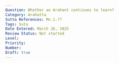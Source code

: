 ```yaml
---
Question: Whether an Arahant continues to learn?
Category: Arahatta
Sutta References: Mv.1.??
Tags: Suta
Date Entered: March 26, 2025
Review Status: Not started
Level: 
Priority: 
Number: 
Draft: true
---
```


